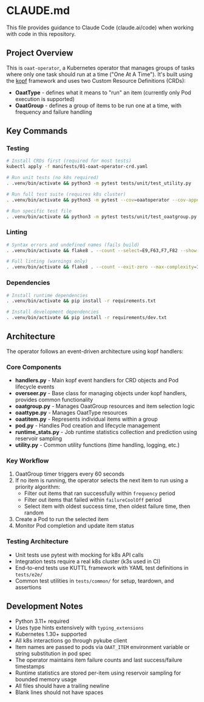 # CLAUDE.md

This file provides guidance to Claude Code (claude.ai/code) when working with code in this repository.

## Project Overview

This is `oaat-operator`, a Kubernetes operator that manages groups of tasks where only one task should run at a time ("One At A Time"). It's built using the [kopf](https://github.com/zalando-incubator/kopf) framework and uses two Custom Resource Definitions (CRDs):

- **OaatType** - defines what it means to "run" an item (currently only Pod execution is supported)
- **OaatGroup** - defines a group of items to be run one at a time, with frequency and failure handling

## Key Commands

### Testing
```bash
# Install CRDs first (required for most tests)
kubectl apply -f manifests/01-oaat-operator-crd.yaml

# Run unit tests (no k8s required)
. .venv/bin/activate && python3 -m pytest tests/unit/test_utility.py

# Run full test suite (requires k8s cluster)
. .venv/bin/activate && python3 -m pytest --cov=oaatoperator --cov-append --cov-report=term --cov-report=xml:cov.xml .

# Run specific test file
. .venv/bin/activate && python3 -m pytest tests/unit/test_oaatgroup.py
```

### Linting
```bash
# Syntax errors and undefined names (fails build)
. .venv/bin/activate && flake8 . --count --select=E9,F63,F7,F82 --show-source --statistics

# Full linting (warnings only)
. .venv/bin/activate && flake8 . --count --exit-zero --max-complexity=10 --max-line-length=127 --statistics
```

### Dependencies
```bash
# Install runtime dependencies
. .venv/bin/activate && pip install -r requirements.txt

# Install development dependencies
. .venv/bin/activate && pip install -r requirements/dev.txt
```

## Architecture

The operator follows an event-driven architecture using kopf handlers:

### Core Components
- **handlers.py** - Main kopf event handlers for CRD objects and Pod lifecycle events
- **overseer.py** - Base class for managing objects under kopf handlers, provides common functionality
- **oaatgroup.py** - Manages OaatGroup resources and item selection logic
- **oaattype.py** - Manages OaatType resources
- **oaatitem.py** - Represents individual items within a group
- **pod.py** - Handles Pod creation and lifecycle management
- **runtime_stats.py** - Job runtime statistics collection and prediction using reservoir sampling
- **utility.py** - Common utility functions (time handling, logging, etc.)

### Key Workflow
1. OaatGroup timer triggers every 60 seconds
2. If no item is running, the operator selects the next item to run using a priority algorithm:
   - Filter out items that ran successfully within `frequency` period
   - Filter out items that failed within `failureCoolOff` period
   - Select item with oldest success time, then oldest failure time, then random
3. Create a Pod to run the selected item
4. Monitor Pod completion and update item status

### Testing Architecture
- Unit tests use pytest with mocking for k8s API calls
- Integration tests require a real k8s cluster (k3s used in CI)
- End-to-end tests use KUTTL framework with YAML test definitions in `tests/e2e/`
- Common test utilities in `tests/common/` for setup, teardown, and assertions

## Development Notes

- Python 3.11+ required
- Uses type hints extensively with `typing_extensions`
- Kubernetes 1.30+ supported
- All k8s interactions go through pykube client
- Item names are passed to pods via `OAAT_ITEM` environment variable or string substitution in pod spec
- The operator maintains item failure counts and last success/failure timestamps
- Runtime statistics are stored per-item using reservoir sampling for bounded memory usage
- All files should have a trailing newline
- Blank lines should not have spaces
